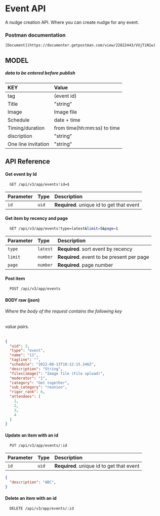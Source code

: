 # Event API

A nudge creation API. Where you can create nudge for any event.
### Postman documentation
``` 🔗 Links
[Document](https://documenter.getpostman.com/view/22822443/VUjTiN1w)
```


## MODEL
##### data to be entered before publish
| KEY                | Value                       |
| :----------------- | :-------------------------- |
|tag                 | (event id)                  |
|Title               | "string"                    |
| Image              | Image file                  |
| Schedule           | date + time                 |
| Timing/duration    | from time(hh:mm:ss) to time |
| discription        |"string"                     |
| One line invitation| "string"                    |



## API Reference

#### Get event by Id

```bash
  GET /api/v3/app/events?id=$
```

| Parameter | Type     | Description                |
| :-------- | :------- | :------------------------- |
| `id` | `uid` | **Required**. unique id to get that event |

#### Get item by recency and page

```bash
  GET /api/v3/app/events?type=latest&limit=5&page=1
```

| Parameter | Type     | Description                       |
| :-------- | :------- | :-------------------------------- |
| `type`      | `latest` | **Required**. sort event by recency |
| `limit`      | `number` | **Required**. event to be present per page |
| `page`      | `number` | **Required**. page number |

#### Post item  
```bash
  POST /api/v3/app/events
```
#### BODY raw (json)
###### Where the body of the request contains the following key
######  value pairs.
```json
{
  "uid": 3,
  "type": "event",
  "name": "11",
  "tagline": "",
  "schedule": "2022-08-13T10:12:15.346Z",
  "description": "String",
  "files[image]": "Image file (File upload)",
  "moderator": "1",
  "category": "Get together",
  "sub_category": "reunion",
  "rigor_rank": 6,
  "attendees": [
    1,
    2,
    3,
    4
  ]
}
```

#### Update an item with an id
```bash
  PUT /api/v3/app/events/:id
```

| Parameter | Type     | Description                |
| :-------- | :------- | :------------------------- |
| `id` | `uid` | **Required**. unique id to get that event |

```json
{
  "description": "ABC",
}
```

#### Delete an item with an id

```bash
  DELETE /api/v3/app/events/:id
```
